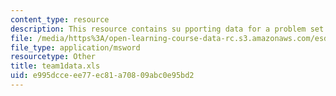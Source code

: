 ```yaml
---
content_type: resource
description: This resource contains su pporting data for a problem set.
file: /media/https%3A/open-learning-course-data-rc.s3.amazonaws.com/esd-260j-logistics-systems-fall-2006/e995dcceee77ec81a70809abc0e95bd2_team1data.xls
file_type: application/msword
resourcetype: Other
title: team1data.xls
uid: e995dcce-ee77-ec81-a708-09abc0e95bd2
---
```

